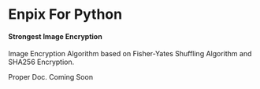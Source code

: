 # Enpix For Python

#### Strongest Image Encryption
Image Encryption Algorithm based on Fisher-Yates Shuffling Algorithm and SHA256 Encryption.

Proper Doc. Coming Soon